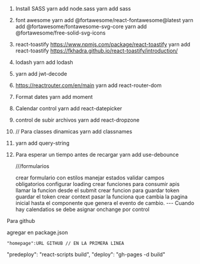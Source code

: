 1. Install SASS
    yarn add node.sass
    yarn add sass

2. font awesome
    yarn add @fortawesome/react-fontawesome@latest
    yarn add @fortawesome/fontawesome-svg-core
    yarn add @fortawesome/free-solid-svg-icons

3. react-toastify
    https://www.npmjs.com/package/react-toastify
    yarn add react-toastify
    https://fkhadra.github.io/react-toastify/introduction/

4. lodash
    yarn add lodash

5. yarn add jwt-decode

6. https://reactrouter.com/en/main
yarn add react-router-dom

7.  Format dates
    yarn add moment

8. Calendar control
    yarn add react-datepicker
9. control de subir archivos
    yarn add react-dropzone

10. // Para classes dinamicas
    yarn add classnames
 
11.  yarn add query-string

12. Para esperar un tiempo antes de recargar
yarn add use-debounce


    ///formularios

    crear formulario con estilos
    manejar estados
    validar campos obligatorios
    configurar loading
    crear funciones para consumir apis
    llamar la funcion desde el submit
    crear funcion para guardar token
    guardar el token
    crear context
    pasar la funciona que cambia la pagina inicial hasta el componente que genera el evento de cambio.
    --- Cuando hay calendatios se debe asignar onchange por control


Para github

agregar   en package.json
    
    "homepage":URL GITHUB // EN LA PRIMERA LINEA


  "predeploy": "react-scripts build",
    "deploy": "gh-pages -d build"